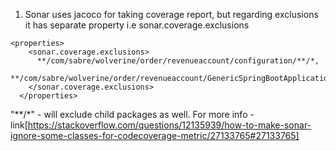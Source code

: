 1. Sonar uses jacoco for taking coverage report, but regarding exclusions it has separate property i.e sonar.coverage.exclusions

```
<properties>
    <sonar.coverage.exclusions>
      **/com/sabre/wolverine/order/revenueaccount/configuration/**/*,
      **/com/sabre/wolverine/order/revenueaccount/GenericSpringBootApplication.java
    </sonar.coverage.exclusions>
  </properties>
```

"**/*" - will exclude child packages as well.
For more info - link[https://stackoverflow.com/questions/12135939/how-to-make-sonar-ignore-some-classes-for-codecoverage-metric/27133765#27133765]
